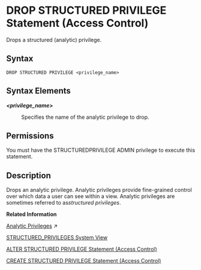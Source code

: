 <!-- loio4742f573d0c24e9084a699d464bf20c7 -->

# DROP STRUCTURED PRIVILEGE Statement \(Access Control\)

Drops a structured \(analytic\) privilege.



## Syntax

```
DROP STRUCTURED PRIVILEGE <privilege_name>
```



## Syntax Elements


<dl>
<dt><b>

*<privilege\_name\>*

</b></dt>
<dd>

Specifies the name of the analytic privilege to drop.



</dd>
</dl>



<a name="loio4742f573d0c24e9084a699d464bf20c7__section_nn2_bcn_zcb"/>

## Permissions

You must have the STRUCTUREDPRIVILEGE ADMIN privilege to execute this statement.



<a name="loio4742f573d0c24e9084a699d464bf20c7__section_s32_bcn_zcb"/>

## Description

Drops an analytic privilege. Analytic privileges provide fine-grained control over which data a user can see within a view. Analytic privileges are sometimes referred to as*structured privileges*.

**Related Information**  


[Analytic Privileges](https://help.sap.com/viewer/a1317de16a1e41a6b0ff81849d80713c/2024_3_QRC/en-US/db08ea0cbb571014a386f851122958b2.html "Analytic privileges grant different users access to different portions of data in the same view based on their business role. Within the definition of an analytic privilege, the conditions that control which data users see is defined using SQL.") :arrow_upper_right:

[STRUCTURED\_PRIVILEGES System View](../../020-System-Views-Reference/021-System-Views/structured-privileges-system-view-20ffdc2.md "Provides information about available structured (analytic) privileges.")

[ALTER STRUCTURED PRIVILEGE Statement \(Access Control\)](alter-structured-privilege-statement-access-control-fd40165.md "Alters a structured (analytic) privilege, replacing the existing definition of the structured privilege with the new definition.")

[CREATE STRUCTURED PRIVILEGE Statement \(Access Control\)](create-structured-privilege-statement-access-control-622b2df.md "Creates a structured (analytic) privilege.")

